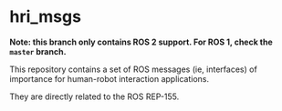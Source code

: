 # hri_msgs

**Note: this branch only contains ROS 2 support. For ROS 1, check the `master` branch.**

This repository contains a set of ROS messages (ie, interfaces) of importance
for human-robot interaction applications.

They are directly related to the ROS REP-155.
